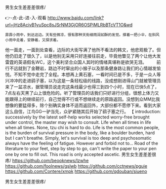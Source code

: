 
男生女生差差差很疼/




👉-点-此-进-入-观看  http://www.baidu.com/link?url=jHz8AcivB1yuSpc8sJSrNM3GjOR6OSPiMLRbBTcVT1O&wd




	霏霏小雨中，到达这边。天有些微凉，很有那种天街细雨润如酥的发觉。撑着一把小伞，在斜风小雨中走着，安静着，又探求着。
他一面走，一面到处查看，边际的大街写满了他所不看法的韩文，他悲观极了。但他仍旧走了很久了，以是他别无采用只好连接往前走，毕竟他瞥见了两个让他大发雷霆的英语假名WC，这个美利坚合众国人其时的情绪真堪称是欲哭无泪。
　　前行不远就到了金鞭岩，路边不时窜出的小猴子以及那条健身路让我们的心情越发愉悦。不知不觉中走完了全程。本想再上黄石塞，一看时间已是不多，于是一众人等兴冲冲的走进鹞子塞，以为这是一条轻松级的线路，没成想刚进得山门就被管理员来了一盆凉水，据管理员说走完这条线最少也得三到四个小时，现在已快5点了，7点左右天黑了山上很危险的。听了管理员的话我们只好进行分组，很想上体力又能跟得上的继续前行，自己觉得不行或不想继续走的原路返回。没想到众MM比我想像的要猛得多，除个别确实身体不适而返回外，大部份都不愿停下来。看到大家这么自信，江鸟GG一驴当先，众驴紧随其后开始了鹞子塞之行。
【 introduction: successively by the latest self-help works selected worry-free brought under control, the master may wish to consult.
Life when all times in life when all times.
None, tzu chi is hard to do.
Life is the most common people, is the burden of survival pressure in the body, like a boulder burden, hard but I can't breathe.
Simply, let's survival is too deep and psychosomatic always have the feeling of fatigue.
However and forbid not to...
Road of the literature to your feet, step by step to go, can't write the paper to your pen one by one to fill out.
This road is only accepted ascetic.
男生女生差差差很疼/ https://github.com/beooknews/lzwhe
https://github.com/foolnews/gslwb
https://github.com/cctnews/pguie
https://github.com/Contere/xmpk
https://github.com/qdouban/siueno





男生女生差差差很疼/
